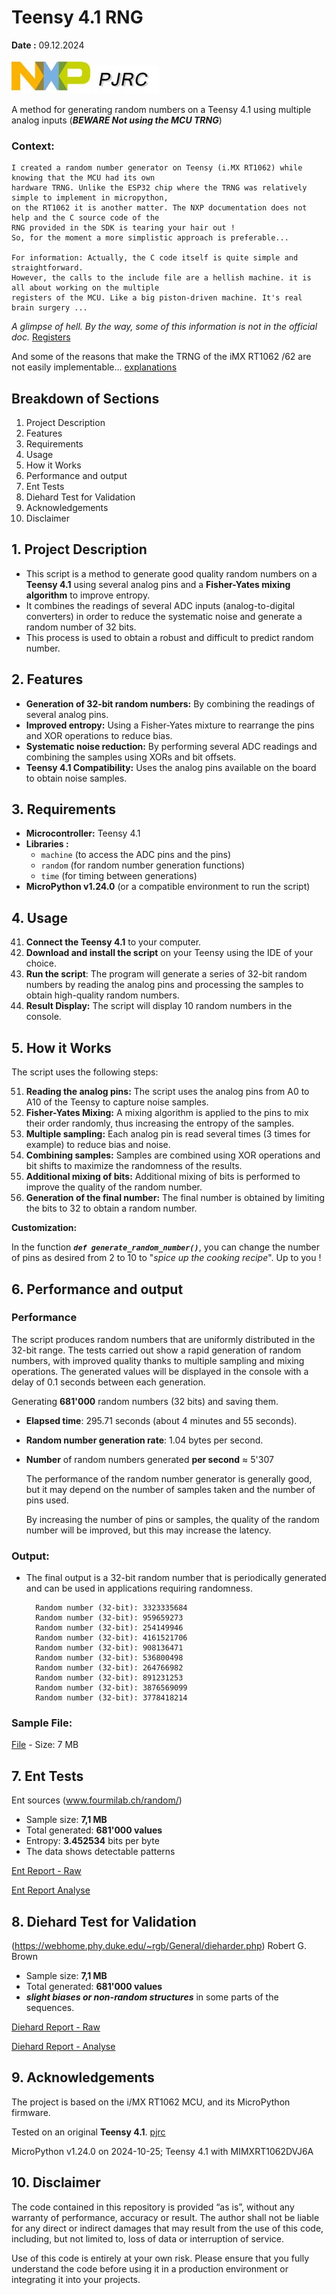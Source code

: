 # Teensy 4.1 RNG

**Date :** 09.12.2024

![Image locale](https://github.com/MicroControleurMonde/Teensy_4.1_RNG/blob/main/Reports/NXP.jpg)
![Image locale](https://github.com/MicroControleurMonde/Teensy_4.1_RNG/blob/main/Reports/PJRC.logo.jpg)

A method for generating random numbers on a Teensy 4.1 using multiple analog inputs (_**BEWARE Not using the MCU TRNG**_)

### Context:
    I created a random number generator on Teensy (i.MX RT1062) while knowing that the MCU had its own 
    hardware TRNG. Unlike the ESP32 chip where the TRNG was relatively simple to implement in micropython, 
    on the RT1062 it is another matter. The NXP documentation does not help and the C source code of the
    RNG provided in the SDK is tearing your hair out !
    So, for the moment a more simplistic approach is preferable...

    For information: Actually, the C code itself is quite simple and straightforward. 
    However, the calls to the include file are a hellish machine. it is all about working on the multiple 
    registers of the MCU. Like a big piston-driven machine. It's real brain surgery ...

*A glimpse of hell. By the way, some of this information is not in the official doc.*  [Registers](https://github.com/MicroControleurMonde/Teensy_4.1_RNG/blob/main/Reports/registers.txt)

And some of the reasons that make the TRNG of the iMX RT1062 /62 are not easily implementable... [explanations](https://forum.pjrc.com/index.php?threads/big-chunks-of-teensy4-reference-manual-is-secret-unlike-teensy3.64026/#post-257046)

## Breakdown of Sections

1. Project Description
2. Features
3. Requirements
4. Usage
5. How it Works
6. Performance and output
7. Ent Tests
8. Diehard Test for Validation
9. Acknowledgements
10. Disclaimer

## 1. Project Description

- This script is a method to generate good quality random numbers on a **Teensy 4.1** using several analog pins and a **Fisher-Yates mixing algorithm** to improve entropy. 
- It combines the readings of several ADC inputs (analog-to-digital converters) in order to reduce the systematic noise and generate a random number of 32 bits. 
- This process is used to obtain a robust and difficult to predict random number.

## 2. Features

- **Generation of 32-bit random numbers:** By combining the readings of several analog pins.
- **Improved entropy:** Using a Fisher-Yates mixture to rearrange the pins and XOR operations to reduce bias.
- **Systematic noise reduction:** By performing several ADC readings and combining the samples using XORs and bit offsets.
- **Teensy 4.1 Compatibility:** Uses the analog pins available on the board to obtain noise samples.


## 3. Requirements

- **Microcontroller:** Teensy 4.1
- **Libraries :** 
  - `machine` (to access the ADC pins and the pins)
  - `random` (for random number generation functions)
  - `time` (for timing between generations)
- **MicroPython v1.24.0** (or a compatible environment to run the script)
  
## 4. Usage

41. **Connect the Teensy 4.1** to your computer.
42. **Download and install the script** on your Teensy using the IDE of your choice.
43. **Run the script**: The program will generate a series of 32-bit random numbers by reading the analog pins and processing the samples to obtain high-quality random numbers.
44. **Result Display:** The script will display 10 random numbers in the console.

## 5. How it Works

The script uses the following steps:

51. **Reading the analog pins:** The script uses the analog pins from A0 to A10 of the Teensy to capture noise samples.
52. **Fisher-Yates Mixing:** A mixing algorithm is applied to the pins to mix their order randomly, thus increasing the entropy of the samples.
53. **Multiple sampling:** Each analog pin is read several times (3 times for example) to reduce bias and noise.
54. **Combining samples:** Samples are combined using XOR operations and bit shifts to maximize the randomness of the results.
55. **Additional mixing of bits:** Additional mixing of bits is performed to improve the quality of the random number.
56. **Generation of the final number:** The final number is obtained by limiting the bits to 32 to obtain a random number.

**Customization:** 

In the function ***`def generate_random_number()`***, you can change the number of pins as desired from 2 to 10 to "_spice up the cooking recipe_". Up to you !

## 6. Performance and output

### Performance

The script produces random numbers that are uniformly distributed in the 32-bit range. The tests carried out show a rapid generation of random numbers, with improved quality thanks to multiple sampling and mixing operations. The generated values will be displayed in the console with a delay of 0.1 seconds between each generation.

Generating **681'000** random numbers (32 bits) and saving them.

- **Elapsed time**: 295.71 seconds (about 4 minutes and 55 seconds).

- **Random number generation rate**: 1.04 bytes per second.

- **Number** of random numbers generated **per second** ≈ 5'307

  The performance of the random number generator is generally good, but it may depend on the number of samples taken and the number of pins used.

  By increasing the number of pins or samples, the quality of the random number will be improved, but this may increase the latency.

### Output:
- The final output is a 32-bit random number that is periodically generated and can be used in applications requiring randomness.
  
        Random number (32-bit): 3323335684
        Random number (32-bit): 959659273
        Random number (32-bit): 254149946
        Random number (32-bit): 4161521706
        Random number (32-bit): 908136471
        Random number (32-bit): 536800498
        Random number (32-bit): 264766982
        Random number (32-bit): 891231253
        Random number (32-bit): 3876569099
        Random number (32-bit): 3778418214

### Sample File:
[File](https://github.com/MicroControleurMonde/Teensy_4.1_RNG/blob/main/Reports/Teensy_681'000.txt) - Size: 7 MB

## 7. Ent Tests

Ent sources (www.fourmilab.ch/random/)

- Sample size: **7,1 MB**
- Total generated: **681'000 values**
- Entropy: **3.452534** bits per byte
- The data shows detectable patterns

[Ent Report - Raw](https://github.com/MicroControleurMonde/Teensy_4.1_RNG/blob/main/Reports/Ent_Teensy_681'000.txt)

[Ent Report Analyse](https://github.com/MicroControleurMonde/Teensy_4.1_RNG/blob/main/Reports/Ent_Teensy_681'000.md)

## 8. Diehard Test for Validation
(https://webhome.phy.duke.edu/~rgb/General/dieharder.php) Robert G. Brown

- Sample size: **7,1 MB**
- Total generated: **681'000 values**
- ***slight biases or non-random structures*** in some parts of the sequences. 

[Diehard Report - Raw](https://github.com/MicroControleurMonde/Teensy_4.1_RNG/blob/main/Reports/Dieharder_Teensy_681'000.txt)

[Diehard Report - Analyse](https://github.com/MicroControleurMonde/Teensy_4.1_RNG/blob/main/Reports/Dieharder_Teensy_681'000.md)


## 9. Acknowledgements

The project is based on the i/MX RT1062 MCU, and its MicroPython firmware.

Tested on an original **Teensy 4.1**. [pjrc](https://www.pjrc.com/store/teensy41.html)

MicroPython v1.24.0 on 2024-10-25; Teensy 4.1 with MIMXRT1062DVJ6A

## 10. Disclaimer

The code contained in this repository is provided “as is”, without any warranty of performance, accuracy or result. The author shall not be liable for any direct or indirect damages that may result from the use of this code, including, but not limited to, loss of data or interruption of service.

Use of this code is entirely at your own risk. Please ensure that you fully understand the code before using it in a production environment or integrating it into your projects.

